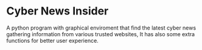 # Cyber News Insider
A python program with graphical enviroment that find the latest cyber news gathering information from various trusted websites, It has also some extra functions for better user experience.
